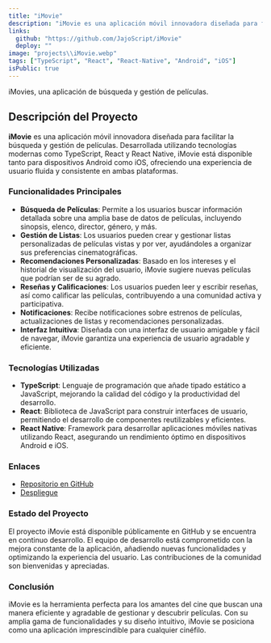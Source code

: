 ```yaml
---
title: "iMovie"
description: "iMovie es una aplicación móvil innovadora diseñada para facilitar la búsqueda y gestión de películas. Desarrollada utilizando tecnologías modernas como TypeScript, React y React Native, iMovie está disponible tanto para dispositivos Android como iOS, ofreciendo una experiencia de usuario fluida y consistente en ambas plataformas."
links:
  github: "https://github.com/JajoScript/iMovie"
  deploy: ""
image: "projects\\iMovie.webp"
tags: ["TypeScript", "React", "React-Native", "Android", "iOS"]
isPublic: true
---
```


iMovies, una aplicación de búsqueda y gestión de películas.

## Descripción del Proyecto

**iMovie** es una aplicación móvil innovadora diseñada para facilitar la búsqueda y gestión de películas. Desarrollada utilizando tecnologías modernas como TypeScript, React y React Native, iMovie está disponible tanto para dispositivos Android como iOS, ofreciendo una experiencia de usuario fluida y consistente en ambas plataformas.

### Funcionalidades Principales

- **Búsqueda de Películas**: Permite a los usuarios buscar información detallada sobre una amplia base de datos de películas, incluyendo sinopsis, elenco, director, género, y más.
- **Gestión de Listas**: Los usuarios pueden crear y gestionar listas personalizadas de películas vistas y por ver, ayudándoles a organizar sus preferencias cinematográficas.
- **Recomendaciones Personalizadas**: Basado en los intereses y el historial de visualización del usuario, iMovie sugiere nuevas películas que podrían ser de su agrado.
- **Reseñas y Calificaciones**: Los usuarios pueden leer y escribir reseñas, así como calificar las películas, contribuyendo a una comunidad activa y participativa.
- **Notificaciones**: Recibe notificaciones sobre estrenos de películas, actualizaciones de listas y recomendaciones personalizadas.
- **Interfaz Intuitiva**: Diseñada con una interfaz de usuario amigable y fácil de navegar, iMovie garantiza una experiencia de usuario agradable y eficiente.

### Tecnologías Utilizadas

- **TypeScript**: Lenguaje de programación que añade tipado estático a JavaScript, mejorando la calidad del código y la productividad del desarrollo.
- **React**: Biblioteca de JavaScript para construir interfaces de usuario, permitiendo el desarrollo de componentes reutilizables y eficientes.
- **React Native**: Framework para desarrollar aplicaciones móviles nativas utilizando React, asegurando un rendimiento óptimo en dispositivos Android e iOS.

### Enlaces

- [Repositorio en GitHub](https://github.com/JajoScript/iMovie)
- [Despliegue](#)

### Estado del Proyecto

El proyecto iMovie está disponible públicamente en GitHub y se encuentra en continuo desarrollo. El equipo de desarrollo está comprometido con la mejora constante de la aplicación, añadiendo nuevas funcionalidades y optimizando la experiencia del usuario. Las contribuciones de la comunidad son bienvenidas y apreciadas.

### Conclusión

iMovie es la herramienta perfecta para los amantes del cine que buscan una manera eficiente y agradable de gestionar y descubrir películas. Con su amplia gama de funcionalidades y su diseño intuitivo, iMovie se posiciona como una aplicación imprescindible para cualquier cinéfilo.
